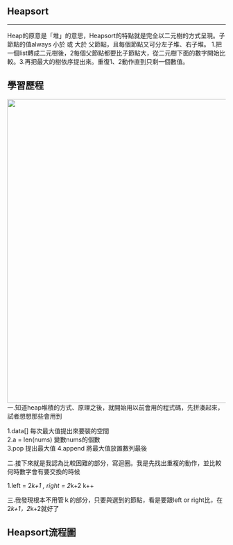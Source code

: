 ## Heapsort
---------------------
Heap的原意是「堆」的意思，Heapsort的特點就是完全以二元樹的方式呈現。子節點的值always 小於 或 大於 父節點，且每個節點又可分左子堆、右子堆。
1.把一個list轉成二元樹後，2每個父節點都要比子節點大，從二元樹下面的數字開始比較。3.再把最大的樹依序提出來。重復1、2動作直到只剩一個數值。





## 學習歷程
<img src="https://github.com/weberliao/Data-structure-and-Algorithm/blob/README.md/85390.jpg" height='700' weight='550'>
一.知道heap堆積的方式、原理之後，就開始用以前會用的程式碼，先拼湊起來，試者想想那些會用到

1.data[]    每次最大值提出來要裝的空間       
2.a = len(nums)  變數nums的個數    
3.pop           提出最大值
4.append        將最大值放置數列最後

二.接下來就是我認為比較困難的部分，寫迴圈。我是先找出重複的動作，並比較何時數字會有要交換的時候

1.left = 2*k+1 , right = 2*k+2  k++

三.我發現根本不用管ｋ的部分，只要與選到的節點，看是要跟left or right比，在2*k+1，2*k+2就好了














## Heapsort流程圖

